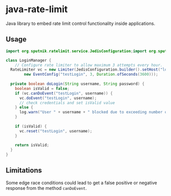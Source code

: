java-rate-limit
=================

Java library to embed rate limit control functionality inside applications.

Usage
-----

```java
import org.sputnik.ratelimit.service.JedisConfiguration;import org.sputnik.ratelimit.service.RateLimiter;

class LoginManager {
    // Configure rate limiter to allow maximum 3 attempts every hour.
  RateLimiter vc = new Limiter(JedisConfiguration.builder().setHost("localhost").build(), 
		new EventConfig("testLogin", 3, Duration.ofSeconds(3600)));
	
  private boolean doLogin(String username, String password) {
    boolean isValid = false;
    if (vc.canDoEvent("testLogin", username)) {
	  vc.doEvent("testLogin", username);
	  // check credentials and set isValid value
	} else {
	  log.warn("User " + username + " blocked due to exceeding number of login attempts");
	}
		
	if (isValid) {
	  vc.reset("testLogin", username);
	}
		
	return isValid;
  }
} 
```

Limitations
-----------

Some edge race conditions could lead to get a false positive or negative response from the method `canDoEvent`. 